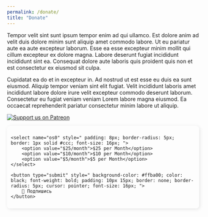 ```yaml
---
permalink: /donate/
title: "Donate"
---
```




Tempor velit sint sunt ipsum tempor enim ad qui ullamco. Est dolore anim ad velit duis dolore minim sunt aliquip amet commodo labore. Ut eu pariatur aute ea aute excepteur laborum. Esse ea esse excepteur minim mollit qui cillum excepteur ex dolore magna. Labore deserunt fugiat incididunt incididunt sint ea. Consequat dolore aute laboris quis proident quis non et est consectetur ex eiusmod sit culpa.

Cupidatat ea do et in excepteur in. Ad nostrud ut est esse eu duis ea sunt eiusmod. Aliquip tempor veniam sint elit fugiat. Velit incididunt laboris amet incididunt labore dolore irure velit excepteur commodo deserunt laborum. Consectetur eu fugiat veniam veniam Lorem labore magna eiusmod. Ea occaecat reprehenderit pariatur consectetur minim labore ut aliquip.

[![Support us on Patreon](https://img.shields.io/badge/Support%20Us-Patreon-FF424D?style=for-the-badge&logo=patreon&logoColor=white)](https://www.patreon.com/rcmp)

<form action="https://www.paypal.com/cgi-bin/webscr" method="post" target="_top" style="display: flex; gap: 10px; padding: 10px; border-radius: 8px; box-shadow: 2px 2px 10px rgba(0,0,0,0.1); ">
    <input type="hidden" name="cmd" value="_s-xclick">
    <input type="hidden" name="hosted_button_id" value="5YQDFQ9LCLKTU">

    <select name="os0" style=" padding: 8px; border-radius: 5px; border: 1px solid #ccc; font-size: 16px; ">
        <option value="$25/month">$25 per Month</option>
        <option value="$10/month">$10 per Month</option>
        <option value="$5/month">$5 per Month</option>
    </select>
    
    <button type="submit" style=" background-color: #ffba00; color: black; font-weight: bold; padding: 10px 15px; border: none; border-radius: 5px; cursor: pointer; font-size: 16px; ">
        💛 Подпишись
    </button>
</form>
